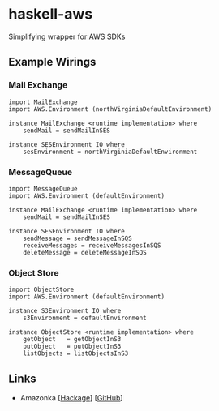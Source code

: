 # haskell-aws

Simplifying wrapper for AWS SDKs

## Example Wirings

### Mail Exchange

```
import MailExchange
import AWS.Environment (northVirginiaDefaultEnvironment)

instance MailExchange <runtime implementation> where
    sendMail = sendMailInSES

instance SESEnvironment IO where
    sesEnvironment = northVirginiaDefaultEnvironment
```
### MessageQueue

```
import MessageQueue
import AWS.Environment (defaultEnvironment)

instance MailExchange <runtime implementation> where
    sendMail = sendMailInSES

instance SESEnvironment IO where
    sendMessage = sendMessageInSQS
    receiveMessages = receiveMessagesInSQS
    deleteMessage = deleteMessageInSQS
```

### Object Store

```
import ObjectStore
import AWS.Environment (defaultEnvironment)

instance S3Environment IO where
    s3Environment = defaultEnvironment

instance ObjectStore <runtime implementation> where
    getObject   = getObjectInS3
    putObject   = putObjectInS3
    listObjects = listObjectsInS3
```


## Links

* Amazonka [[Hackage](https://hackage.haskell.org/package/amazonka)] [[GitHub](https://github.com/brendanhay/amazonka)]


